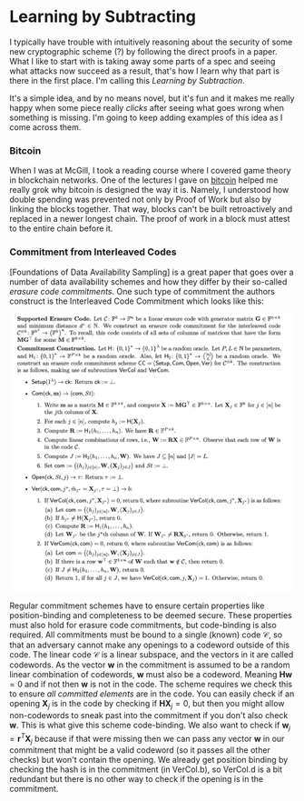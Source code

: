 # Learning by Subtracting

I typically have trouble with intuitively reasoning about the security of some new cryptographic scheme (?) by following the direct proofs in a paper. What I like to start with is taking away some parts of a spec and seeing what attacks now succeed as a result, that's how I learn why that part is there in the first place. I'm calling this _Learning by Subtraction_.

It's a simple idea, and by no means novel, but it's fun and it makes me really happy when some piece really _clicks_ after seeing what goes wrong when something is missing. I'm going to keep adding examples of this idea as I come across them.

### Bitcoin

When I was at McGill, I took a reading course where I covered game theory in blockchain networks. One of the lectures I gave on [bitcoin](https://www.notion.so/ghili/Bitcoin-3bd628ae48f34190b06fe34160227f08) helped me really grok why bitcoin is designed the way it is. Namely, I understood how double spending was prevented not only by Proof of Work but also by linking the blocks together. That way, blocks can't be built retroactively and replaced in a newer longest chain. The proof of work in a block must attest to the entire chain before it.

### Commitment from Interleaved Codes

[Foundations of Data Availability Sampling] is a great paper that goes over a number of data availability schemes and how they differ by their so-called _erasure code commitments_. One such type of commitment the authors construct is the Interleaved Code Commitment which looks like this:

![](./assets/interleaved_code_commitment.png)

Regular commitment schemes have to ensure certain properties like position-binding and completeness to be deemed secure. These properties must also hold for erasure code commitments, but code-binding is also required. All commitments must be bound to a single (known) code $\mathcal{C}$, so that an adversary cannot make any openings to a codeword outside of this code.
The linear code $\mathcal{C}$ is a linear subspace, and the vectors in it are called codewords. As the vector $\textbf{w}$ in the commitment is assumed to be a random linear combination of codewords, $\textbf{w}$ must also be a codeword. Meaning $\textbf{H}\textbf{w} = 0$ and if not then $\textbf{w}$ is not in the code. The scheme requires we check this to ensure _all committed elements_ are in the code. You can easily check if an opening $\textbf{X}_j$ is in the code by checking if $\textbf{H}\textbf{X}_j = 0$, but then you might allow non-codewords to sneak past into the commitment if you don't also check $\textbf{w}$. This is what give this scheme code-binding.
We also want to check if $\textbf{w}_j = \textbf{r}^T\textbf{X}_j$ because if that were missing then we can pass any vector $\textbf{w}$ in our commitment that might be a valid codeword (so it passes all the other checks) but won't contain the opening.
We already get position binding by checking the hash is in the commitment (in $\text{VerCol.b}$), so $\text{VerCol.d}$ is a bit redundant but there is no other way to check if the opening is in the commitment.
